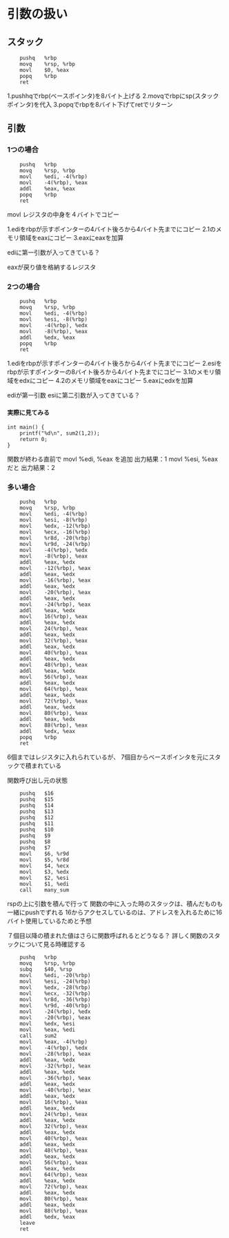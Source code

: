 # 引数の扱い

## スタック

```
	pushq	%rbp
	movq	%rsp, %rbp
	movl	$0, %eax
	popq	%rbp
	ret
```

1.pushhqでrbp(ベースポインタ)を8バイト上げる
2.movqでrbpにsp(スタックポインタ)を代入
3.popqでrbpを8バイト下げてretでリターン

## 引数
### 1つの場合
```
	pushq	%rbp
	movq	%rsp, %rbp
	movl	%edi, -4(%rbp)
	movl	-4(%rbp), %eax
	addl	%eax, %eax
	popq	%rbp
	ret
```
movl レジスタの中身を４バイトでコピー

1.ediをrbpが示すポインターの4バイト後ろから4バイト先までにコピー
2.1のメモリ領域をeaxにコピー
3.eaxにeaxを加算

ediに第一引数が入ってきている？

eaxが戻り値を格納するレジスタ

### 2つの場合
```
	pushq	%rbp
	movq	%rsp, %rbp
	movl	%edi, -4(%rbp)
	movl	%esi, -8(%rbp)
	movl	-4(%rbp), %edx
	movl	-8(%rbp), %eax
	addl	%edx, %eax
	popq	%rbp
	ret
```

1.ediをrbpが示すポインターの4バイト後ろから4バイト先までにコピー
2.esiをrbpが示すポインターの8バイト後ろから4バイト先までにコピー
3.1のメモリ領域をedxにコピー
4.2のメモリ領域をeaxにコピー
5.eaxにedxを加算

ediが第一引数
esiに第二引数が入ってきている？

#### 実際に見てみる
```
int main() {
    printf("%d\n", sum2(1,2));
    return 0;
}
```

関数が終わる直前で
movl	%edi, %eax
を追加
出力結果：1
movl	%esi, %eax
だと
出力結果：2

### 多い場合
```
	pushq	%rbp
	movq	%rsp, %rbp
	movl	%edi, -4(%rbp)
	movl	%esi, -8(%rbp)
	movl	%edx, -12(%rbp)
	movl	%ecx, -16(%rbp)
	movl	%r8d, -20(%rbp)
	movl	%r9d, -24(%rbp)
	movl	-4(%rbp), %edx
	movl	-8(%rbp), %eax
	addl	%eax, %edx
	movl	-12(%rbp), %eax
	addl	%eax, %edx
	movl	-16(%rbp), %eax
	addl	%eax, %edx
	movl	-20(%rbp), %eax
	addl	%eax, %edx
	movl	-24(%rbp), %eax
	addl	%eax, %edx
	movl	16(%rbp), %eax
	addl	%eax, %edx
	movl	24(%rbp), %eax
	addl	%eax, %edx
	movl	32(%rbp), %eax
	addl	%eax, %edx
	movl	40(%rbp), %eax
	addl	%eax, %edx
	movl	48(%rbp), %eax
	addl	%eax, %edx
	movl	56(%rbp), %eax
	addl	%eax, %edx
	movl	64(%rbp), %eax
	addl	%eax, %edx
	movl	72(%rbp), %eax
	addl	%eax, %edx
	movl	80(%rbp), %eax
	addl	%eax, %edx
	movl	88(%rbp), %eax
	addl	%edx, %eax
	popq	%rbp
	ret
```

6個まではレジスタに入れられているが、
7個目からベースポインタを元にスタックで積まれている

関数呼び出し元の状態
```
	pushq	$16
	pushq	$15
	pushq	$14
	pushq	$13
	pushq	$12
	pushq	$11
	pushq	$10
	pushq	$9
	pushq	$8
	pushq	$7
	movl	$6, %r9d
	movl	$5, %r8d
	movl	$4, %ecx
	movl	$3, %edx
	movl	$2, %esi
	movl	$1, %edi
	call	many_sum
```

rspの上に引数を積んで行って
関数の中に入った時のスタックは、積んだものも一緒にpushでずれる
16からアクセスしているのは、アドレスを入れるために16バイト使用しているためと予想

７個目以降の積まれた値はさらに関数呼ばれるとどうなる？
詳しく関数のスタックについて見る時確認する
```
	pushq	%rbp
	movq	%rsp, %rbp
	subq	$40, %rsp
	movl	%edi, -20(%rbp)
	movl	%esi, -24(%rbp)
	movl	%edx, -28(%rbp)
	movl	%ecx, -32(%rbp)
	movl	%r8d, -36(%rbp)
	movl	%r9d, -40(%rbp)
	movl	-24(%rbp), %edx
	movl	-20(%rbp), %eax
	movl	%edx, %esi
	movl	%eax, %edi
	call	sum2
	movl	%eax, -4(%rbp)
	movl	-4(%rbp), %edx
	movl	-28(%rbp), %eax
	addl	%eax, %edx
	movl	-32(%rbp), %eax
	addl	%eax, %edx
	movl	-36(%rbp), %eax
	addl	%eax, %edx
	movl	-40(%rbp), %eax
	addl	%eax, %edx
	movl	16(%rbp), %eax
	addl	%eax, %edx
	movl	24(%rbp), %eax
	addl	%eax, %edx
	movl	32(%rbp), %eax
	addl	%eax, %edx
	movl	40(%rbp), %eax
	addl	%eax, %edx
	movl	48(%rbp), %eax
	addl	%eax, %edx
	movl	56(%rbp), %eax
	addl	%eax, %edx
	movl	64(%rbp), %eax
	addl	%eax, %edx
	movl	72(%rbp), %eax
	addl	%eax, %edx
	movl	80(%rbp), %eax
	addl	%eax, %edx
	movl	88(%rbp), %eax
	addl	%edx, %eax
	leave
	ret
```


